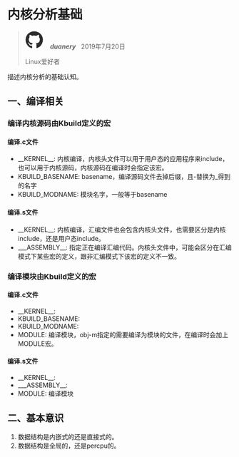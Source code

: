 # 内核分析基础

> [![40](https://github.com/duanery/picture/blob/master/github/github_black_40px.png)](https://duanery.github.io)
> &nbsp;&nbsp;
> ***duanery*** &nbsp;
> 2019年7月20日
>
> Linux爱好者

描述内核分析的基础认知。

## 一、编译相关

### 编译内核源码由Kbuild定义的宏

#### 编译.c文件
- \_\_KERNEL__: 内核编译，内核头文件可以用于用户态的应用程序来include，也可以用于内核源码，内核源码在编译时会指定该宏。
- KBUILD_BASENAME: basename，编译源码文件去掉后缀，且-替换为_得到的名字
- KBUILD_MODNAME: 模块名字，一般等于basename

#### 编译.s文件
- \_\_KERNEL\_\_: 内核编译，汇编文件也会包含内核头文件，也需要区分是内核include，还是用户态include。
- \_\__ASSEMBLY\_\_: 指定正在编译汇编代码。内核头文件中，可能会区分在汇编模式下某些宏的定义，跟非汇编模式下该宏的定义不一致。

### 编译模块由Kbuild定义的宏
#### 编译.c文件
- \_\_KERNEL\_\_:
- KBUILD_BASENAME:
- KBUILD_MODNAME:
- MODULE: 编译模块，obj-m指定的需要编译为模块的文件，在编译时会加上MODULE宏。

#### 编译.s文件
- \_\_KERNEL\_\_: 
- \_\__ASSEMBLY\_\_:
- MODULE: 编译模块

## 二、基本意识
1. 数据结构是内嵌式的还是直接式的。
2. 数据结构是全局的，还是percpu的。
